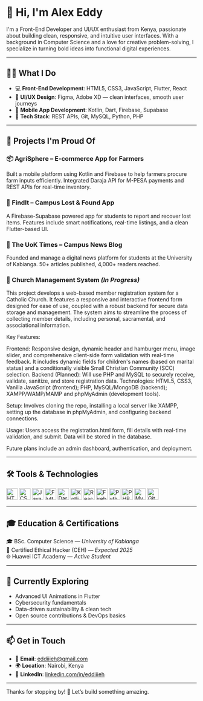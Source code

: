 # 👋 Hi, I'm Alex Eddy

I'm a Front-End Developer and UI/UX enthusiast from Kenya, passionate about building clean, responsive, and intuitive user interfaces. With a background in Computer Science and a love for creative problem-solving, I specialize in turning bold ideas into functional digital experiences.

---

## 👨‍💻 What I Do

- 💻 **Front-End Development**: HTML5, CSS3, JavaScript, Flutter, React  
- 🎨 **UI/UX Design**: Figma, Adobe XD — clean interfaces, smooth user journeys  
- 📱 **Mobile App Development**: Kotlin, Dart, Firebase, Supabase  
- 🔧 **Tech Stack**: REST APIs, Git, MySQL, Python, PHP

---

## 🚀 Projects I'm Proud Of

### 📦 AgriSphere – E-commerce App for Farmers  
Built a mobile platform using Kotlin and Firebase to help farmers procure farm inputs efficiently. Integrated Daraja API for M-PESA payments and REST APIs for real-time inventory.

### 🎒 FindIt – Campus Lost & Found App  
A Firebase-Supabase powered app for students to report and recover lost items. Features include smart notifications, real-time listings, and a clean Flutter-based UI.

### 📰 The UoK Times – Campus News Blog  
Founded and manage a digital news platform for students at the University of Kabianga. 50+ articles published, 4,000+ readers reached.

### 🙏 Church Management System *(In Progress)*  
This project develops a web-based member registration system for a Catholic Church. It features a responsive and interactive frontend form designed for ease of use, coupled with a robust backend for secure data storage and management. The system aims to streamline the process of collecting member details, including personal, sacramental, and associational information.  

Key Features:

Frontend: Responsive design, dynamic header and hamburger menu, image slider, and comprehensive client-side form validation with real-time feedback. It includes dynamic fields for children's names (based on marital status) and a conditionally visible Small Christian Community (SCC) selection.
Backend (Planned): Will use PHP and MySQL to securely receive, validate, sanitize, and store registration data.
Technologies: HTML5, CSS3, Vanilla JavaScript (frontend); PHP, MySQL/MongoDB (backend); XAMPP/WAMP/MAMP and phpMyAdmin (development tools).

Setup: Involves cloning the repo, installing a local server like XAMPP, setting up the database in phpMyAdmin, and configuring backend connections.

Usage: Users access the registration.html form, fill details with real-time validation, and submit. Data will be stored in the database.

Future plans include an admin dashboard, authentication, and deployment.

---

## 🛠 Tools & Technologies

<p align="left">
  <img src="https://cdn.jsdelivr.net/gh/devicons/devicon/icons/html5/html5-original.svg" height="30" alt="HTML5"/>
  <img src="https://cdn.jsdelivr.net/gh/devicons/devicon/icons/css3/css3-original.svg" height="30" alt="CSS3"/>
  <img src="https://cdn.jsdelivr.net/gh/devicons/devicon/icons/javascript/javascript-original.svg" height="30" alt="JavaScript"/>
  <img src="https://cdn.jsdelivr.net/gh/devicons/devicon/icons/flutter/flutter-original.svg" height="30" alt="Flutter"/>
  <img src="https://cdn.jsdelivr.net/gh/devicons/devicon/icons/dart/dart-original.svg" height="30" alt="Dart"/>
  <img src="https://cdn.jsdelivr.net/gh/devicons/devicon/icons/kotlin/kotlin-original.svg" height="30" alt="Kotlin"/>
  <img src="https://cdn.jsdelivr.net/gh/devicons/devicon/icons/react/react-original.svg" height="30" alt="React"/>
  <img src="https://cdn.jsdelivr.net/gh/devicons/devicon/icons/firebase/firebase-plain.svg" height="30" alt="Firebase"/>
  <img src="https://cdn.jsdelivr.net/gh/devicons/devicon/icons/python/python-original.svg" height="30" alt="Python"/>
  <img src="https://cdn.jsdelivr.net/gh/devicons/devicon/icons/php/php-original.svg" height="30" alt="PHP"/>
  <img src="https://cdn.jsdelivr.net/gh/devicons/devicon/icons/mysql/mysql-original.svg" height="30" alt="MySQL"/>
  <img src="https://cdn.jsdelivr.net/gh/devicons/devicon/icons/git/git-original.svg" height="30" alt="Git"/>
</p>

---

## 🎓 Education & Certifications

🎓 BSc. Computer Science — *University of Kabianga*  
📜 Certified Ethical Hacker (CEH) — *Expected 2025*  
🌐 Huawei ICT Academy — *Active Student*

---

## 🌱 Currently Exploring

- Advanced UI Animations in Flutter  
- Cybersecurity fundamentals  
- Data-driven sustainability & clean tech  
- Open source contributions & DevOps basics  

---

## 📫 Get in Touch

- 📧 **Email**: eddiiieh@gmail.com  
- 🌍 **Location**: Nairobi, Kenya  
- 🔗 **LinkedIn**: [linkedin.com/in/eddiiieh](www.linkedin.com/in/eddiiieh/)

---

Thanks for stopping by! 🚀 Let’s build something amazing.
